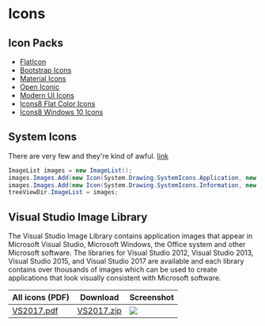 # Icons

## Icon Packs
* [FlatIcon](https://www.flaticon.com/)
* [Bootstrap Icons](https://icons.getbootstrap.com/)
* [Material Icons](https://material.io/tools/icons/)
* [Open Iconic](https://useiconic.com/open)
* [Modern UI Icons](http://modernuiicons.com/)
* [Icons8 Flat Color Icons](https://github.com/icons8/flat-color-icons)
* [Icons8 Windows 10 Icons](https://github.com/icons8/windows-10-icons)

## System Icons
There are very few and they're kind of awful. [link](http://csharphelper.com/blog/2015/09/display-the-predefined-system-icons-in-c/)

```cs
ImageList images = new ImageList();
images.Images.Add(new Icon(System.Drawing.SystemIcons.Application, new Size(16, 16)));
images.Images.Add(new Icon(System.Drawing.SystemIcons.Information, new Size(16, 16)));
treeViewDir.ImageList = images;
```

## Visual Studio Image Library
The Visual Studio Image Library contains application images that appear in Microsoft Visual Studio, Microsoft Windows, the Office system and other Microsoft software. The libraries for Visual Studio 2012, Visual Studio 2013, Visual Studio 2015, and Visual Studio 2017 are available and each library contains over thousands of images which can be used to create applications that look visually consistent with Microsoft software. 

All icons (PDF) | Download | Screenshot
---|---|---
[VS2017.pdf](https://github.com/swharden/code-notes/raw/master/Csharp/misc/Visual%20Studio%20Image%20Library%202017.pdf) | [VS2017.zip](https://www.microsoft.com/en-us/download/details.aspx?id=35825) | ![](misc/icons-folder.JPG)
